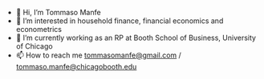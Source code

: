 - 👋 Hi, I’m Tommaso Manfe
- 👀 I’m interested in household finance, financial economics and econometrics
- 🌱 I’m currently working as an RP at Booth School of Business, University of Chicago
- 📫 How to reach me tommasomanfe@gmail.com / tommaso.manfe@chicagobooth.edu

<!---
tommaso-manfe/tommaso-manfe is a ✨ special ✨ repository because its `README.md` (this file) appears on your GitHub profile.
You can click the Preview link to take a look at your changes.
--->
